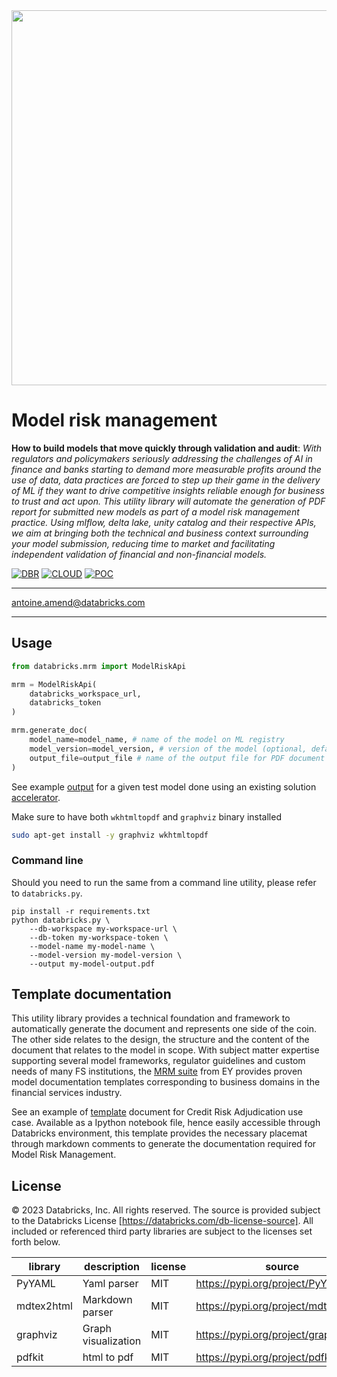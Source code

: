 <img src=https://d1r5llqwmkrl74.cloudfront.net/notebooks/fsi/fs-lakehouse-logo-transparent.png width="600px">

# Model risk management

**How to build models that move quickly through validation and audit**: *With regulators and policymakers seriously
addressing the challenges of AI in finance and banks starting to demand more measurable profits around the use of data,
data practices are forced to step up their game in the delivery of ML if they want to drive competitive insights
reliable enough for business to trust and act upon. This utility library will automate the generation of PDF report for
submitted new models as part of a model risk management practice. Using mlflow, delta lake, unity catalog and their
respective APIs, we aim at bringing both the technical and business context surrounding your model submission, reducing
time to market and facilitating independent validation of financial and non-financial models.*

[![DBR](https://img.shields.io/badge/DBR-11.3ML-red?logo=databricks&style=for-the-badge)](https://docs.databricks.com/release-notes/runtime/11.3ml.html)
[![CLOUD](https://img.shields.io/badge/CLOUD-ALL-blue?logo=googlecloud&style=for-the-badge)](https://databricks.com/try-databricks)
[![POC](https://img.shields.io/badge/POC-1_days-green?style=for-the-badge)](https://databricks.com/try-databricks)

___

<antoine.amend@databricks.com>

___

## Usage

```python
from databricks.mrm import ModelRiskApi

mrm = ModelRiskApi(
    databricks_workspace_url,
    databricks_token
)

mrm.generate_doc(
    model_name=model_name, # name of the model on ML registry
    model_version=model_version, # version of the model (optional, default is latest)
    output_file=output_file # name of the output file for PDF document
)
```

See example [output](templates%2FCredit%20Adjudication%20-%20Output.pdf) for a given test model done using an existing solution 
[accelerator](https://github.com/databricks-industry-solutions/value-at-risk). 

Make sure to have both `wkhtmltopdf` and `graphviz` binary installed

```bash
sudo apt-get install -y graphviz wkhtmltopdf
```

### Command line

Should you need to run the same from a command line utility, please refer to `databricks.py`.

```shell
pip install -r requirements.txt
python databricks.py \
    --db-workspace my-workspace-url \
    --db-token my-workspace-token \
    --model-name my-model-name \
    --model-version my-model-version \
    --output my-model-output.pdf
```

## Template documentation

This utility library provides a technical foundation and framework to automatically 
generate the document and represents one side of the coin. The other side relates to the 
design, the structure and the content of the document that relates to the model in scope. 
With subject matter expertise supporting several model frameworks, regulator guidelines and 
custom needs of many FS institutions, the 
[MRM suite](https://www.ey.com/en_gl/financial-services/model-management-platform)
from EY provides proven model documentation templates corresponding to business domains 
in the financial services industry.

See an example of [template](templates/Credit%20Adjudication%20-%20MRM%20Model%20Documentation%20-%20Template.ipynb) 
document for Credit Risk Adjudication use case. Available as a Ipython notebook file, hence easily
accessible through Databricks environment, this template provides the necessary placemat through 
markdown comments to generate the documentation required for Model Risk Management.

## License

© 2023 Databricks, Inc. All rights reserved. The source is provided subject to the Databricks License
[https://databricks.com/db-license-source]. All included or referenced third party libraries are subject to the licenses
set forth below.

| library                          | description         | license | source                                     |
|----------------------------------|---------------------|---------|--------------------------------------------|
| PyYAML                           | Yaml parser         | MIT     | https://pypi.org/project/PyYAML/           |
| mdtex2html                       | Markdown parser     | MIT     | https://pypi.org/project/mdtex2html/        |
| graphviz                         | Graph visualization | MIT     | https://pypi.org/project/graphviz/         |
| pdfkit                           | html to pdf         | MIT     | https://pypi.org/project/pdfkit/           |



